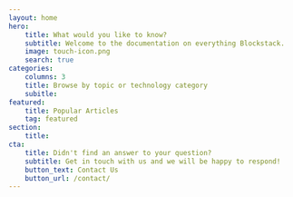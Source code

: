 ```yaml
---
layout: home
hero:
    title: What would you like to know?
    subtitle: Welcome to the documentation on everything Blockstack.
    image: touch-icon.png
    search: true
categories:
    columns: 3
    title: Browse by topic or technology category
    subitle:
featured:
    title: Popular Articles
    tag: featured
section:
    title:
cta:
    title: Didn't find an answer to your question?
    subtitle: Get in touch with us and we will be happy to respond!
    button_text: Contact Us
    button_url: /contact/
---
```


<!-- Ut enim ad minim veniam, quis nostrud exercitation ullamco laboris nisi ut aliquip ex ea commodo consequat. Duis aute irure dolor in reprehenderit in voluptate velit esse cillum dolore eu fugiat nulla pariatur. Excepteur sint occaecat cupidatat non proident, sunt in culpa qui officia deserunt mollit anim id est laborum. -->
